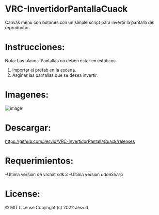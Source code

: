 # VRC-InvertidorPantallaCuack
Canvas menu con botones con un simple script para invertir la pantalla del reproductor.

# Instrucciones:
Nota: Los planos-Pantallas no deben estar en estaticos.
1. Importar el prefab en la escena.
2. Asginar las pantallas que se desea invertir.
 


# Imagenes:
![image](https://user-images.githubusercontent.com/52258487/149070568-842f451d-1dd0-4403-a9c3-a027365099ba.png)

# Descargar:
https://github.com/Jesvid/VRC-InvertidorPantallaCuack/releases

# Requerimientos:
-Ultima version de vrchat sdk 3
-Ultima version udonSharp

# License:
© MIT License Copyright (c) 2022 Jesvid
